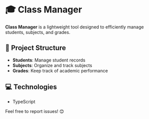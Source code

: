 # 🎓 Class Manager

**Class Manager** is a lightweight tool designed to efficiently manage students, subjects, and grades.

## 📂 Project Structure

- **Students**: Manage student records
- **Subjects**: Organize and track subjects
- **Grades**: Keep track of academic performance

## 💻 Technologies

- TypeScript

Feel free to report issues! 😊